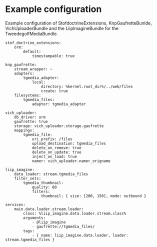
# Example configuration

Example configuration of StofdoctrineExtensions, KnpGaufretteBunlde, VichUploaderBundle and the LiipImagineBundle for the TweedegolfMediaBundle.

    stof_doctrine_extensions:
        orm:
            default:
                timestampable: true

    knp_gaufrette:
        stream_wrapper: ~
        adapters:
            tgmedia_adapter:
                local:
                    directory: %kernel.root_dir%/../web/files
                    create: true
        filesystems:
            tgmedia_files:
                adapter: tgmedia_adapter

    vich_uploader:
        db_driver: orm
        gaufrette: true
        storage: vich_uploader.storage.gaufrette
        mappings:
            tgmedia_file:
                uri_prefix: /files
                upload_destination: tgmedia_files
                delete_on_remove: true
                delete_on_update: true
                inject_on_load: true
                namer: vich_uploader.namer_origname

    liip_imagine:
        data_loader: stream.tgmedia_files
        filter_sets:
            tgmedia_thumbnail:
                quality: 80
                filters:
                    thumbnail: { size: [200, 150], mode: outbound }

    services:
        main.data.loader.stream.loader:
            class: %liip_imagine.data.loader.stream.class%
            arguments:
                - @liip_imagine
                - gaufrette://tgmedia_files/
            tags:
                - { name: liip_imagine.data.loader, loader: stream.tgmedia_files }
